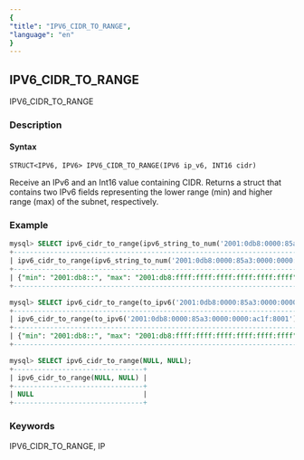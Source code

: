 ```yaml
---
{
"title": "IPV6_CIDR_TO_RANGE",
"language": "en"
}
---
```


<!-- 
Licensed to the Apache Software Foundation (ASF) under one
or more contributor license agreements.  See the NOTICE file
distributed with this work for additional information
regarding copyright ownership.  The ASF licenses this file
to you under the Apache License, Version 2.0 (the
"License"); you may not use this file except in compliance
with the License.  You may obtain a copy of the License at
  http://www.apache.org/licenses/LICENSE-2.0
Unless required by applicable law or agreed to in writing,
software distributed under the License is distributed on an
"AS IS" BASIS, WITHOUT WARRANTIES OR CONDITIONS OF ANY
KIND, either express or implied.  See the License for the
specific language governing permissions and limitations
under the License.
-->

## IPV6_CIDR_TO_RANGE

IPV6_CIDR_TO_RANGE

### Description

#### Syntax

`STRUCT<IPV6, IPV6> IPV6_CIDR_TO_RANGE(IPV6 ip_v6, INT16 cidr)`

Receive an IPv6 and an Int16 value containing CIDR. Returns a struct that contains two IPv6 fields representing the lower range (min) and higher range (max) of the subnet, respectively.

### Example

```sql
mysql> SELECT ipv6_cidr_to_range(ipv6_string_to_num('2001:0db8:0000:85a3:0000:0000:ac1f:8001'), 32);
+---------------------------------------------------------------------------------------+
| ipv6_cidr_to_range(ipv6_string_to_num('2001:0db8:0000:85a3:0000:0000:ac1f:8001'), 32) |
+---------------------------------------------------------------------------------------+
| {"min": "2001:db8::", "max": "2001:db8:ffff:ffff:ffff:ffff:ffff:ffff"}                |
+---------------------------------------------------------------------------------------+

mysql> SELECT ipv6_cidr_to_range(to_ipv6('2001:0db8:0000:85a3:0000:0000:ac1f:8001'), 32);
+----------------------------------------------------------------------------+
| ipv6_cidr_to_range(to_ipv6('2001:0db8:0000:85a3:0000:0000:ac1f:8001'), 32) |
+----------------------------------------------------------------------------+
| {"min": "2001:db8::", "max": "2001:db8:ffff:ffff:ffff:ffff:ffff:ffff"}     |
+----------------------------------------------------------------------------+

mysql> SELECT ipv6_cidr_to_range(NULL, NULL);
+--------------------------------+
| ipv6_cidr_to_range(NULL, NULL) |
+--------------------------------+
| NULL                           |
+--------------------------------+
```

### Keywords

IPV6_CIDR_TO_RANGE, IP
